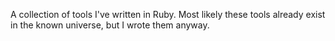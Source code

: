 A collection of tools I've written in Ruby. Most likely these tools already exist in the known universe,
but I wrote them anyway.

